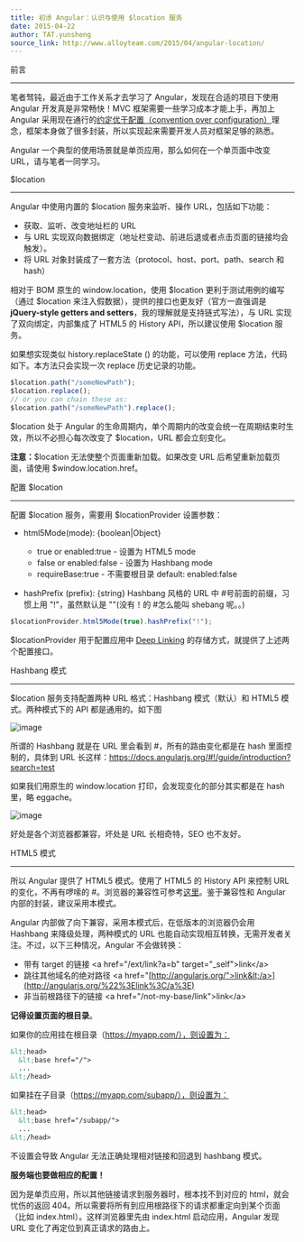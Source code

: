 ```yaml
---
title: 初涉 Angular：认识与使用 $location 服务
date: 2015-04-22
author: TAT.yunsheng
source_link: http://www.alloyteam.com/2015/04/angular-location/
---
```


<!-- {% raw %} - for jekyll -->

前言  

* * *

笔者驽钝，最近由于工作关系才去学习了 Angular，发现在合适的项目下使用 Angular 开发真是非常畅快！MVC 框架需要一些学习成本才能上手，再加上 Angular 采用现在通行的[约定优于配置（convention over configuration）](http://zh.wikipedia.org/zh/%E7%BA%A6%E5%AE%9A%E4%BC%98%E4%BA%8E%E9%85%8D%E7%BD%AE)理念，框架本身做了很多封装，所以实现起来需要开发人员对框架足够的熟悉。

Angular 一个典型的使用场景就是单页应用，那么如何在一个单页面中改变 URL，请与笔者一同学习。

$location  

* * *

Angular 中使用内置的 $location 服务来监听、操作 URL，包括如下功能：

-   获取、监听、改变地址栏的 URL
-   与 URL 实现双向数据绑定（地址栏变动、前进后退或者点击页面的链接均会触发）。
-   将 URL 对象封装成了一套方法（protocol、host、port、path、search 和 hash）

相对于 BOM 原生的 window.location，使用 $location 更利于测试用例的编写（通过 $location 来注入假数据），提供的接口也更友好（官方一直强调是 **jQuery-style getters and setters**，我的理解就是支持链式写法），与 URL 实现了双向绑定，内部集成了 HTML5 的 History API，所以建议使用 $location 服务。

如果想实现类似 history.replaceState () 的功能，可以使用 replace 方法，代码如下。本方法只会实现一次 replace 历史记录的功能。

```javascript
$location.path("/someNewPath");
$location.replace();
// or you can chain these as:
$location.path("/someNewPath").replace();
```

$location 处于 Angular 的生命周期内，单个周期内的改变会统一在周期结束时生效，所以不必担心每次改变了 $location，URL 都会立刻变化。

**注意：**$location 无法使整个页面重新加载。如果改变 URL 后希望重新加载页面，请使用 $window.location.href。

配置 $location  

* * *

配置 $location 服务，需要用 $locationProvider 设置参数：

-   html5Mode(mode): {boolean|Object}

    -   true or enabled:true - 设置为 HTML5 mode
    -   false or enabled:false - 设置为 Hashbang mode
    -   requireBase:true - 不需要根目录 default: enabled:false
-   hashPrefix (prefix): {string} Hashbang 风格的 URL 中 #号前面的前缀，习惯上用 "!"，虽然默认是 ""(没有！的 #怎么能叫 shebang 呢。。)

```javascript
$locationProvider.html5Mode(true).hashPrefix("!");
```

$locationProvider 用于配置应用中 [Deep Linking](http://en.wikipedia.org/wiki/Deep_linking) 的存储方式，就提供了上述两个配置接口。

Hashbang 模式  

* * *

$location 服务支持配置两种 URL 格式：Hashbang 模式（默认）和 HTML5 模式。两种模式下的 API 都是通用的。如下图

![image](https://docs.angularjs.org/img/guide/hashbang_vs_regular_url.jpg)

所谓的 Hashbang 就是在 URL 里会看到 #，所有的路由变化都是在 hash 里面控制的，具体到 URL 长这样：<https://docs.angularjs.org/#!/guide/introduction?search=test>

如果我们用原生的 window.location 打印，会发现变化的部分其实都是在 hash 里，略 eggache。

![image](http://www.alloyteam.com/wp-content/uploads/2015/04/QQ%E6%88%AA%E5%9B%BE20150421223846.png)

好处是各个浏览器都兼容，坏处是 URL 长相奇特，SEO 也不友好。

HTML5 模式  

* * *

所以 Angular 提供了 HTML5 模式。使用了 HTML5 的 History API 来控制 URL 的变化，不再有啰嗦的 #。浏览器的兼容性可参考[这里](http://caniuse.com/#search=history)。鉴于兼容性和 Angular 内部的封装，建议采用本模式。

Angular 内部做了向下兼容，采用本模式后，在低版本的浏览器仍会用 Hashbang 来降级处理，两种模式的 URL 也能自动实现相互转换，无需开发者关注。不过，以下三种情况，Angular 不会做转换：

-   带有 target 的链接 &lt;a href="/ext/link?a=b" target="\_self">link&lt;/a>
-   跳往其他域名的绝对路径 &lt;a href="[http://angularjs.org/">link&lt;/a>](http://angularjs.org/%22%3Elink%3C/a%3E)
-   非当前根路径下的链接 &lt;a href="/not-my-base/link">link&lt;/a>

**记得设置页面的根目录**。

如果你的应用挂在根目录（<https://myapp.com/），则设置为：>

```html
&lt;head>
  &lt;base href="/">
  ...
&lt;/head>
```

如果挂在子目录（<https://myapp.com/subapp/），则设置为：>

```html
&lt;head>
  &lt;base href="/subapp/">
  ...
&lt;/head>
```

不设置会导致 Angular 无法正确处理相对链接和回退到 hashbang 模式。

**服务端也要做相应的配置！**

因为是单页应用，所以其他链接请求到服务器时，根本找不到对应的 html，就会忧伤的返回 404。所以需要将所有到应用根路径下的请求都重定向到某个页面（比如 index.html）。这样浏览器里先由 index.html 启动应用，Angular 发现 URL 变化了再定位到真正请求的路由上。


<!-- {% endraw %} - for jekyll -->